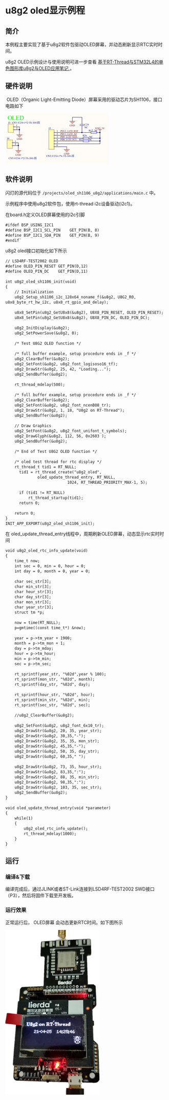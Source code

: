 # u8g2 oled显示例程

## 简介

本例程主要实现了基于u8g2软件包驱动OLED屏幕，并动态刷新显示RTC实时时间。

u8g2 OLED示例设计与使用说明可进一步查看 [基于RT-Thread与STM32L4的单色图形库u8g2与OLED应用笔记 ](https://club.rt-thread.org/ask/article/2789.html)。

## 硬件说明

​	OLED（Organic Light-Emitting Diode）屏幕采用的驱动芯片为SH1106，接口电路如下

<img src="./figures/LSD4RF-TEST2002_OLED_SCH.png" alt="LED 连接单片机引脚" style="zoom: 50%;" />



## 软件说明

闪灯的源代码位于 `/projects/oled_sh1106_u8g2/applications/main.c` 中。

示例程序中使用u8g2软件包，使用rt-thread i2c设备驱动(i2c1)。

在board.h定义OLED屏幕使用的i2c引脚

```
#ifdef BSP_USING_I2C1
#define BSP_I2C1_SCL_PIN    GET_PIN(B, 8)
#define BSP_I2C1_SDA_PIN    GET_PIN(B, 9)
#endif`
```

u8g2 oled接口初始化如下所示

```
// LSD4RF-TEST2002 OLED
#define OLED_PIN_RESET GET_PIN(D,12)
#define OLED_PIN_DC    GET_PIN(D,11)

int u8g2_oled_sh1106_init(void)
{
    // Initialization
    u8g2_Setup_sh1106_i2c_128x64_noname_f(&u8g2, U8G2_R0, u8x8_byte_rt_hw_i2c, u8x8_rt_gpio_and_delay);

    u8x8_SetPin(u8g2_GetU8x8(&u8g2), U8X8_PIN_RESET, OLED_PIN_RESET);
    u8x8_SetPin(u8g2_GetU8x8(&u8g2), U8X8_PIN_DC, OLED_PIN_DC);

    u8g2_InitDisplay(&u8g2);
    u8g2_SetPowerSave(&u8g2, 0);

    /* Test U8G2 OLED function */

    /* full buffer example, setup procedure ends in _f */
    u8g2_ClearBuffer(&u8g2);
    u8g2_SetFont(&u8g2, u8g2_font_logisoso16_tf);
    u8g2_DrawStr(&u8g2, 25, 42, "Loading...");
    u8g2_SendBuffer(&u8g2);

    rt_thread_mdelay(500);

    /* full buffer example, setup procedure ends in _f */
    u8g2_ClearBuffer(&u8g2);
    u8g2_SetFont(&u8g2, u8g2_font_ncenB08_tr);
    u8g2_DrawStr(&u8g2, 1, 18, "U8g2 on RT-Thread");
    u8g2_SendBuffer(&u8g2);

    // Draw Graphics
    u8g2_SetFont(&u8g2, u8g2_font_unifont_t_symbols);
    u8g2_DrawGlyph(&u8g2, 112, 56, 0x2603 );
    u8g2_SendBuffer(&u8g2);

    /* End of Test U8G2 OLED function */

    /* oled test thread for rtc display */
    rt_thread_t tid1 = RT_NULL;
      tid1 = rt_thread_create("u8g2_oled",
              oled_update_thread_entry, RT_NULL,
                           1024, RT_THREAD_PRIORITY_MAX-1, 5);

      if (tid1 != RT_NULL)
          rt_thread_startup(tid1);
      return 0;

    return 0;
}
INIT_APP_EXPORT(u8g2_oled_sh1106_init);
```

在 oled_update_thread_entry线程中，周期刷新OLED屏幕，动态显示rtc实时时间

```
void u8g2_oled_rtc_info_update(void)
{
    time_t now;
    int sec = 0, min = 0, hour = 0;
    int day = 0, month = 0, year = 0;

    char sec_str[3];
    char min_str[3];
    char hour_str[3];
    char day_str[3];
    char mon_str[3];
    char year_str[3];
    struct tm *p;

    now = time(RT_NULL);
    p=gmtime((const time_t*) &now);

    year = p->tm_year + 1900;
    month = p->tm_mon + 1;
    day = p->tm_mday;
    hour = p->tm_hour;
    min = p->tm_min;
    sec = p->tm_sec;

    rt_sprintf(year_str, "%02d",year % 100);
    rt_sprintf(mon_str, "%02d", month);
    rt_sprintf(day_str, "%02d", day);

    rt_sprintf(hour_str, "%02d", hour);
    rt_sprintf(min_str, "%02d", min);
    rt_sprintf(sec_str, "%02d", sec);

    //u8g2_ClearBuffer(&u8g2);

    u8g2_SetFont(&u8g2, u8g2_font_6x10_tr);
    u8g2_DrawStr(&u8g2, 20, 35, year_str);
    u8g2_DrawStr(&u8g2, 30,35,"-");
    u8g2_DrawStr(&u8g2, 35, 35, mon_str);
    u8g2_DrawStr(&u8g2, 45,35,"-");
    u8g2_DrawStr(&u8g2, 50, 35, day_str);
    u8g2_DrawStr(&u8g2, 60,35," ");

    u8g2_DrawStr(&u8g2, 73, 35, hour_str);
    u8g2_DrawStr(&u8g2, 83,35,":");
    u8g2_DrawStr(&u8g2, 88, 35, min_str);
    u8g2_DrawStr(&u8g2, 98,35,":");
    u8g2_DrawStr(&u8g2, 103, 35, sec_str);
    u8g2_SendBuffer(&u8g2);
}

void oled_update_thread_entry(void *parameter)
{
    while(1)
    {
        u8g2_oled_rtc_info_update();
        rt_thread_mdelay(1000);
    }
}
```

## 运行
### 编译&下载

编译完成后，通过JLINK或者ST-Link连接到LSD4RF-TEST2002 SWD接口（P3），然后将固件下载至开发板。

### 运行效果

正常运行后， OLED屏幕 会动态更新RTC时间。如下图所示

<img src="./figures/LSD4RF-TEST2002_OLED_8g2_rtc.png" alt="LED 连接单片机引脚" style="zoom: 50%;" />



